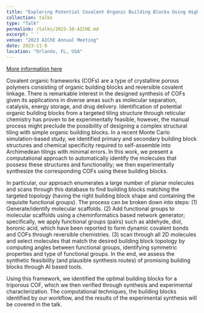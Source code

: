 ```yaml
---
title: "Exploring Potential Covalent Organic Building Blocks Using High-Throughput Molecular Screening Framework"
collection: talks
type: "Talk"
permalink: /talks/2023-10-AICHE.md
excerpt: ' '
venue: "2023 AIChE Annual Meeting"
date: 2023-11-9
location: "Orlando, FL, USA"
---
```

[More information here](https://aiche.confex.com/aiche/2023/meetingapp.cgi/Paper/669207)

Covalent organic frameworks (COFs) are a type of crystalline porous polymers consisting of organic building blocks and reversible covalent linkage. There is remarkable interest in the designed synthesis of COFs given its applications in diverse areas such as molecular separation, catalysis, energy storage, and drug delivery. Identification of potential organic building blocks from a targeted tiling structure through reticular chemistry has proven to be experimentally feasible, however, the manual process might preclude the possibility of designing a complex structural tiling with simple organic building blocks.
In a recent Monte Carlo simulation-based study, we identified primary and secondary building block structures and chemical specificity required to self-assemble into Archimedean tilings with minimal errors. In this work, we present a computational approach to automatically identify the molecules that possess these structures and functionality; we then experimentally synthesize the corresponding COFs using these building blocks.


In particular, our approach enumerates a large number of planar molecules and scans through this database to find building blocks matching the targeted topology (having the right building block shape and containing the requisite functional groups). The process can be broken down into steps: (1) Generate/identify molecular scaffolds. (2) Add functional groups to molecular scaffolds using a cheminformatics based network generator; specifically, we apply functional groups (pairs) such as aldehyde, diol, boronic acid, which have been reported to form dynamic covalent bonds and COFs through reversible chemistries. (3) scan through all 2D molecules and select molecules that match the desired building block topology by computing angles between functional groups, identifying symmetric properties and type of functional groups. In the end, we assess the synthetic feasibility (and plausible synthesis routes) of promising building blocks through AI based tools.

Using this framework, we identified the optimal building blocks for a triporous COF, which we then verified through synthesis and experimental characterization. The computational techniques, the building blocks identified by our workflow, and the results of the experimental synthesis will be covered in the talk.
